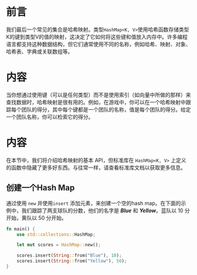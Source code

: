 # 前言

我们最后一个常见的集合是哈希映射。类型`HashMap<K, V>`使用哈希函数存储类型K的键到类型V的值的映射，这决定了它如何将这些键和值放入内存中。许多编程语言都支持这种数据结构，但它们通常使用不同的名称，例如哈希、映射、对象、哈希表、字典或关联数组等。



# 内容

当你想通过使用键（可以是任何类型）而不是使用索引（如向量中所做的那样）来查找数据时，哈希映射是很有用的。例如，在游戏中，你可以在一个哈希映射中跟踪每个团队的得分，其中每个键都是一个团队的名称，值是每个团队的得分。给定一个团队名称，你可以检索它的得分。

# 内容

在本节中，我们将介绍哈希映射的基本 API，但标准库在 `HashMap<K, V>` 上定义的函数中隐藏了更多好东西。与往常一样，请查看标准库文档以获取更多信息。



## 创建一个Hash Map

通过使用 `new` 并使用`insert` 添加元素，来创建一个空的hash map。在下面的示例中，我们跟踪了两支球队的分数，他们的名字是 ***Blue*** 和 ***Yellow***。蓝队以 10 分开始，黄队以 50 分开始。

```rust
fn main() {
    use std::collections::HashMap;

    let mut scores = HashMap::new();

    scores.insert(String::from("Blue"), 10);
    scores.insert(String::from("Yellow"), 50);
}
```

